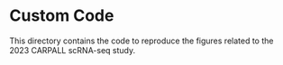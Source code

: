 # Custom Code

This directory contains the code to reproduce the figures related to the 2023 CARPALL scRNA-seq study.
